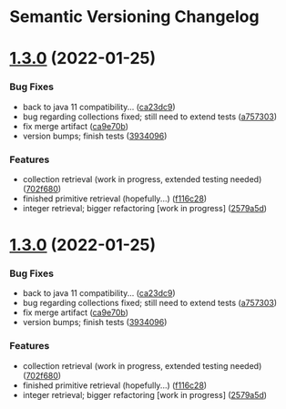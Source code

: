 # Semantic Versioning Changelog

# [1.3.0](https://github.com/ahuemmer/storesthal/compare/v1.2.0...v1.3.0) (2022-01-25)


### Bug Fixes

* back to java 11 compatibility... ([ca23dc9](https://github.com/ahuemmer/storesthal/commit/ca23dc9ff1d3220da54113698d5855d94bb30098))
* bug regarding collections fixed; still need to extend tests ([a757303](https://github.com/ahuemmer/storesthal/commit/a75730316c99003985459db100f856f962cb7de1))
* fix merge artifact ([ca9e70b](https://github.com/ahuemmer/storesthal/commit/ca9e70b2acf27b8fde30bb81e3489defe1781415))
* version bumps; finish tests ([3934096](https://github.com/ahuemmer/storesthal/commit/39340960f1d0e4ce5da663ba1a3e15fc49727e00))


### Features

* collection retrieval (work in progress, extended testing needed) ([702f680](https://github.com/ahuemmer/storesthal/commit/702f6808b1a6d5ae9e43a1c482b0f20c3b1855fc))
* finished primitive retrieval (hopefully...) ([f116c28](https://github.com/ahuemmer/storesthal/commit/f116c28563da8bbae66d68093cf2383d8c762e97))
* integer retrieval; bigger refactoring [work in progress] ([2579a5d](https://github.com/ahuemmer/storesthal/commit/2579a5dad40448ee5329ec9868d8ddedf5a8639a))

# [1.3.0](https://github.com/ahuemmer/storesthal/compare/v1.2.0...v1.3.0) (2022-01-25)


### Bug Fixes

* back to java 11 compatibility... ([ca23dc9](https://github.com/ahuemmer/storesthal/commit/ca23dc9ff1d3220da54113698d5855d94bb30098))
* bug regarding collections fixed; still need to extend tests ([a757303](https://github.com/ahuemmer/storesthal/commit/a75730316c99003985459db100f856f962cb7de1))
* fix merge artifact ([ca9e70b](https://github.com/ahuemmer/storesthal/commit/ca9e70b2acf27b8fde30bb81e3489defe1781415))
* version bumps; finish tests ([3934096](https://github.com/ahuemmer/storesthal/commit/39340960f1d0e4ce5da663ba1a3e15fc49727e00))


### Features

* collection retrieval (work in progress, extended testing needed) ([702f680](https://github.com/ahuemmer/storesthal/commit/702f6808b1a6d5ae9e43a1c482b0f20c3b1855fc))
* finished primitive retrieval (hopefully...) ([f116c28](https://github.com/ahuemmer/storesthal/commit/f116c28563da8bbae66d68093cf2383d8c762e97))
* integer retrieval; bigger refactoring [work in progress] ([2579a5d](https://github.com/ahuemmer/storesthal/commit/2579a5dad40448ee5329ec9868d8ddedf5a8639a))
